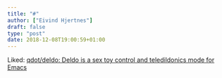 ```yaml
---
title: "#"
author: ["Eivind Hjertnes"]
draft: false
type: "post"
date: 2018-12-08T19:00:59+01:00
---
```


Liked: [qdot/deldo: Deldo is a sex toy
control and teledildonics mode for Emacs](https://github.com/qdot/deldo)
